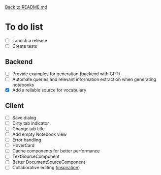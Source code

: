 [Back to README.md](./README.md)

# To do list

- [ ] Launch a release
- [ ] Create tests

## Backend

- [ ] Provide examples for generation (backend with GPT)
- [ ] Automate queries and relevant information extraction when generating notebooks
- [x] Add a reliable source for vocabulary

## Client

- [ ] Save dialog
- [ ] Dirty tab indicator
- [ ] Change tab title
- [ ] Add empty Notebook view
- [ ] Error handling
- [ ] HoverCard
- [ ] Cache components for better performance
- [ ] TextSourceComponent
- [ ] Better DocumentSourceComponent
- [ ] Collaborative editing ([inspiration](https://www.youtube.com/watch?v=Exr0iY_D-vw))
